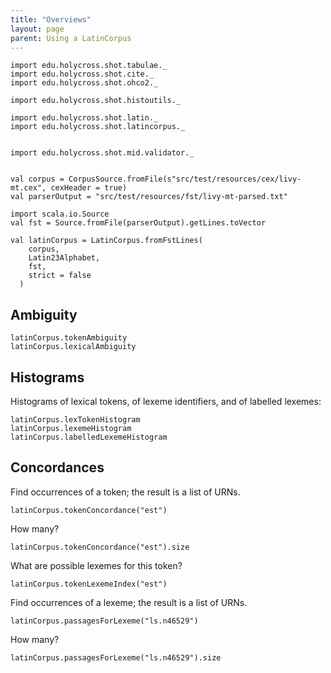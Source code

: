 ```yaml
---
title: "Overviews"
layout: page
parent: Using a LatinCorpus
---
```



```tut:invisible
import edu.holycross.shot.tabulae._
import edu.holycross.shot.cite._
import edu.holycross.shot.ohco2._

import edu.holycross.shot.histoutils._

import edu.holycross.shot.latin._
import edu.holycross.shot.latincorpus._


import edu.holycross.shot.mid.validator._


val corpus = CorpusSource.fromFile(s"src/test/resources/cex/livy-mt.cex", cexHeader = true)
val parserOutput = "src/test/resources/fst/livy-mt-parsed.txt"

import scala.io.Source
val fst = Source.fromFile(parserOutput).getLines.toVector

val latinCorpus = LatinCorpus.fromFstLines(
    corpus,
    Latin23Alphabet,
    fst,
    strict = false
  )
```


## Ambiguity

```tut
latinCorpus.tokenAmbiguity
latinCorpus.lexicalAmbiguity
```

## Histograms

Histograms of lexical tokens, of lexeme identifiers, and of labelled lexemes:

```tut
latinCorpus.lexTokenHistogram
latinCorpus.lexemeHistogram
latinCorpus.labelledLexemeHistogram
```

## Concordances

Find occurrences of a token; the result is a list of URNs.



```tut
latinCorpus.tokenConcordance("est")
```

How many?

```tut
latinCorpus.tokenConcordance("est").size
```

What are possible lexemes for this token?

```tut
latinCorpus.tokenLexemeIndex("est")
```

Find occurrences of a lexeme; the result is a list of URNs.

```tut
latinCorpus.passagesForLexeme("ls.n46529")
```

How many?

```tut
latinCorpus.passagesForLexeme("ls.n46529").size
```

